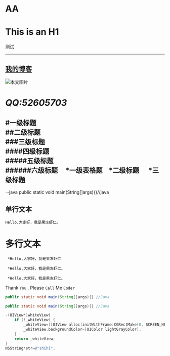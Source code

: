 # AA
This is an H1 
=============
测试

-------------

[我的博客](http://blog.sina.com.cn/cuishengxisvip)  
-------------
![本文图片](http://e.hiphotos.baidu.com/image/pic/item/b03533fa828ba61eac1f59ef4834970a314e5978.jpg)

*QQ:52605703*
=============
#一级标题  
##二级标题  
###三级标题  
####四级标题  
#####五级标题  
######六级标题    
*一级表格题
    *二级标题
      *三级标题
-------------
···java
public static void main(String[]args){}//java

单行文本
----------

    Hello,大家好，我是果冻虾仁。
    
    
多行文本
========= 

     *Hello,大家好，我是果冻虾仁
 
     *Hello,大家好，我是果冻虾仁。
  
     *Hello,大家好，我是果冻虾仁。
     
Thank `You` . Please `Call` Me `Coder`

```java
public static void main(String[]args){} //Java
```
```Java
public static void main(String[]args){} //Java
```
```Objective-c
-(UIView*)whiteView{
    if (!_whiteView) {
        _whiteView=[[UIView alloc]initWithFrame:CGRectMake(0, SCREEN_HEIGHT-70-49, SCREEN_WIDTH, 70)];
        _whiteView.backgroundColor=[UIColor lightGrayColor];
    }
    return _whiteView;
}
NSString*str=@"shihi";
```
